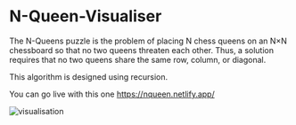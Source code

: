 # N-Queen-Visualiser

The N-Queens puzzle is the problem of placing N chess queens on an N×N chessboard so that no two queens threaten each other. Thus, a solution requires that no two queens share the same row, column, or diagonal.

This algorithm is designed using recursion.


You can go live with this one https://nqueen.netlify.app/



![visualisation](https://user-images.githubusercontent.com/99780500/184480842-36c5a3ed-afda-4cad-b766-8eb9cc81d79b.gif)
